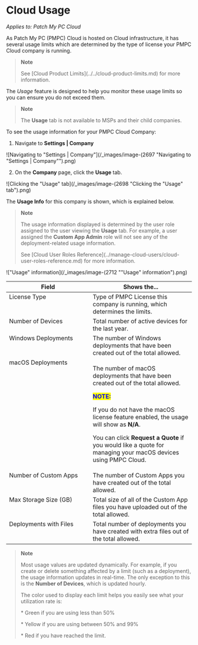 # Cloud Usage

_Applies to: Patch My PC Cloud_

As Patch My PC (PMPC) Cloud is hosted on Cloud infrastructure, it has several usage limits which are determined by the type of license your PMPC Cloud company is running.

> **Note**
>
> See \[Cloud Product Limits]\(../../cloud-product-limits.md) for more information.

The _Usage_ feature is designed to help you monitor these usage limits so you can ensure you do not exceed them.

> **Note**
>
> The **Usage** tab is not available to MSPs and their child companies.

To see the usage information for your PMPC Cloud Company:

1. Navigate to **Settings | Company**

![Navigating to "Settings | Company"](/_images/image-(2697 "Navigating to \"Settings | Company\"").png)

2. On the **Company** page, click the **Usage** tab.

![Clicking the "Usage" tab](/_images/image-(2698 "Clicking the \"Usage\" tab").png)

The **Usage Info** for this company is shown, which is explained below.

> **Note**
>
> The usage information displayed is determined by the user role assigned to the user viewing the **Usage** tab. For example, a user assigned the **Custom App Admin** role will not see any of the deployment-related usage information.
>
> See \[Cloud User Roles Reference]\(../manage-cloud-users/cloud-user-roles-reference.md) for more information.

!["Usage" information](/_images/image-(2712 "\"Usage\" information").png)

<table><thead><tr><th width="211" valign="top">Field</th><th valign="top">Shows the...</th></tr></thead><tbody><tr><td valign="top">License Type</td><td valign="top">Type of PMPC License this company is running, which determines the limits.</td></tr><tr><td valign="top">Number of Devices</td><td valign="top">Total number of active devices for the last year.</td></tr><tr><td valign="top">Windows Deployments</td><td valign="top">The number of Windows deployments that have been created out of the total allowed.</td></tr><tr><td valign="top">macOS Deployments</td><td valign="top"><p>The number of macOS deployments that have been created out of the total allowed.</p><p><mark style="color:blue;"><strong>NOTE:</strong></mark></p><p>If you do not have the macOS license feature enabled, the usage will show as <strong>N/A</strong>.</p><p>You can click <strong>Request a Quote</strong> if you would like a quote for managing your macOS devices using PMPC Cloud.</p></td></tr><tr><td valign="top">Number of Custom Apps</td><td valign="top">The number of Custom Apps you have created out of the total allowed.</td></tr><tr><td valign="top">Max Storage Size (GB)</td><td valign="top">Total size of all of the Custom App files you have uploaded out of the total allowed.</td></tr><tr><td valign="top">Deployments with Files</td><td valign="top">Total number of deployments you have created with extra files out of the total allowed.</td></tr></tbody></table>

> **Note**
>
> Most usage values are updated dynamically. For example, if you create or delete something affected by a limit (such as a deployment), the usage information updates in real-time. The only exception to this is the **Number of Devices**, which is updated hourly.
>
> The color used to display each limit helps you easily see what your utilization rate is:
>
> \* Green if you are using less than 50%
>
> \* Yellow if you are using between 50% and 99%
>
> \* Red if you have reached the limit.